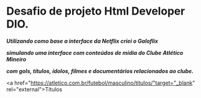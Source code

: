 # Desafio de projeto Html Developer DIO.

***Utilizando como base a interface da Netflix criei o Galoflix***

***simulando uma interface com conteúdos de mídia do Clube Atlético Mineiro***

***com gols, títulos, ídolos, filmes e documentários relacionados ao clube.***

<a href="https://atletico.com.br/futebol/masculino/titulos/"target="_blank" rel="external">Títulos</a>
